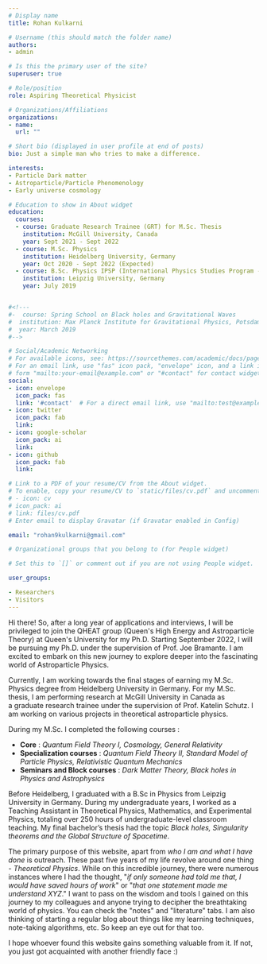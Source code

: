 ```yaml
---
# Display name
title: Rohan Kulkarni

# Username (this should match the folder name)
authors:
- admin

# Is this the primary user of the site?
superuser: true

# Role/position
role: Aspiring Theoretical Physicist

# Organizations/Affiliations
organizations:
- name:
  url: ""

# Short bio (displayed in user profile at end of posts)
bio: Just a simple man who tries to make a difference.

interests:
- Particle Dark matter
- Astroparticle/Particle Phenomenology
- Early universe cosmology

# Education to show in About widget
education:
  courses:
  - course: Graduate Research Trainee (GRT) for M.Sc. Thesis
    institution: McGill University, Canada
    year: Sept 2021 - Sept 2022
  - course: M.Sc. Physics
    institution: Heidelberg University, Germany
    year: Oct 2020 - Sept 2022 (Expected)
  - course: B.Sc. Physics IPSP (International Physics Studies Program - IPSP)
    institution: Leipzig University, Germany
    year: July 2019


#<!---
#-  course: Spring School on Black holes and Gravitational Waves
#  institution: Max Planck Institute for Gravitational Physics, Potsdam, Germany
#  year: March 2019
#-->

# Social/Academic Networking
# For available icons, see: https://sourcethemes.com/academic/docs/page-builder/#icons
# For an email link, use "fas" icon pack, "envelope" icon, and a link in the
# form "mailto:your-email@example.com" or "#contact" for contact widget.
social:
- icon: envelope
  icon_pack: fas
  link: '#contact'  # For a direct email link, use "mailto:test@example.org".
- icon: twitter
  icon_pack: fab
  link:
- icon: google-scholar
  icon_pack: ai
  link:
- icon: github
  icon_pack: fab
  link:

# Link to a PDF of your resume/CV from the About widget.
# To enable, copy your resume/CV to `static/files/cv.pdf` and uncomment the lines below.
# - icon: cv
# icon_pack: ai
# link: files/cv.pdf
# Enter email to display Gravatar (if Gravatar enabled in Config)

email: "rohan9kulkarni@gmail.com"

# Organizational groups that you belong to (for People widget)

# Set this to `[]` or comment out if you are not using People widget.

user_groups:

- Researchers
- Visitors
---
```

Hi there! So, after a long year of applications and interviews, I will be privileged
to join the QHEAT group (Queen's High Energy and Astroparticle Theory) at Queen's University for my Ph.D. Starting September 2022, I will be pursuing my Ph.D. under the supervision of Prof. Joe Bramante. I am excited to embark on this new journey to explore deeper into the fascinating world of Astroparticle Physics. 

Currently, I am working towards the final stages of earning my M.Sc. Physics degree from Heidelberg University in Germany. For my M.Sc. thesis,  I am performing research at McGill University in Canada as a graduate research trainee under the supervision of Prof. Katelin Schutz. I am working on various projects in theoretical astroparticle physics. 

During my M.Sc. I completed the following courses :  

- **Core** : *Quantum Field Theory I, Cosmology, General Relativity*
- **Specialization courses** : *Quantum Field Theory II, Standard Model of Particle Physics, Relativistic Quantum Mechanics*
- **Seminars and Block courses** : *Dark Matter Theory, Black holes in Physics and Astrophysics*

Before Heidelberg, I graduated with a B.Sc in Physics from Leipzig University in Germany. During my undergraduate years, I worked as a Teaching Assistant in Theoretical Physics, Mathematics, and Experimental Physics, totaling over 250 hours of undergraduate-level classroom teaching. My final bachelor’s thesis had the topic *Black holes, Singularity theorems and the Global Structure of Spacetime*.

The primary purpose of this website, apart from *who I am and what I have done* is outreach. These past five years of my life revolve around one thing - _Theoretical Physics_. While on this incredible journey, there were numerous instances where I had the thought, "*if only someone had told me that, I would have saved hours of work*" or "*that one statement made me understand XYZ*." I want to pass on the wisdom and tools I gained on this journey to my colleagues and anyone trying to decipher the breathtaking world of physics. You can check the "notes" and "literature" tabs. I am also thinking of starting a regular blog about things like my learning techniques, note-taking algorithms, etc. So keep an eye out for that too. 

I hope whoever found this website gains something valuable from it. If not, you just got acquainted with another friendly face :)

<!--- Nelson Bighetti is a professor of artificial intelligence at the Stanford AI Lab. His research interests include distributed robotics, mobile computing, and programmable matter. He leads the Robotic Neurobiology group, which develops self-reconfiguring robots, systems of self-organizing robots, and mobile sensor networks. -->
